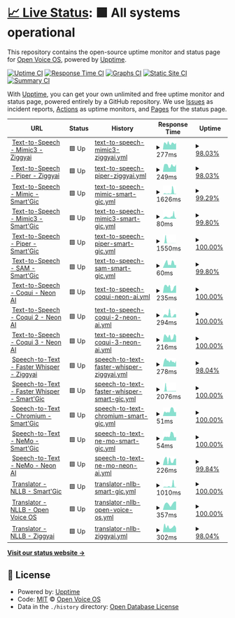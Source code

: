 # [📈 Live Status](https://openvoiceos.github.io/status): <!--live status--> **🟩 All systems operational**

This repository contains the open-source uptime monitor and status page for [Open Voice OS](https://openvoiceos.org), powered by [Upptime](https://github.com/upptime/upptime).

[![Uptime CI](https://github.com/openvoiceos/status/workflows/Uptime%20CI/badge.svg)](https://github.com/openvoiceos/status/actions?query=workflow%3A%22Uptime+CI%22)
[![Response Time CI](https://github.com/openvoiceos/status/workflows/Response%20Time%20CI/badge.svg)](https://github.com/openvoiceos/status/actions?query=workflow%3A%22Response+Time+CI%22)
[![Graphs CI](https://github.com/openvoiceos/status/workflows/Graphs%20CI/badge.svg)](https://github.com/openvoiceos/status/actions?query=workflow%3A%22Graphs+CI%22)
[![Static Site CI](https://github.com/openvoiceos/status/workflows/Static%20Site%20CI/badge.svg)](https://github.com/openvoiceos/status/actions?query=workflow%3A%22Static+Site+CI%22)
[![Summary CI](https://github.com/openvoiceos/status/workflows/Summary%20CI/badge.svg)](https://github.com/openvoiceos/status/actions?query=workflow%3A%22Summary+CI%22)

With [Upptime](https://upptime.js.org), you can get your own unlimited and free uptime monitor and status page, powered entirely by a GitHub repository. We use [Issues](https://github.com/smartgic/status/issues) as incident reports, [Actions](https://github.com/smartgic/status/actions) as uptime monitors, and [Pages](https://smartgic.github.io/status) for the status page.

<!--start: status pages-->
<!-- This summary is generated by Upptime (https://github.com/upptime/upptime) -->
<!-- Do not edit this manually, your changes will be overwritten -->
<!-- prettier-ignore -->
| URL | Status | History | Response Time | Uptime |
| --- | ------ | ------- | ------------- | ------ |
| <img alt="" src="https://icons.duckduckgo.com/ip3/mimic3.ziggyai.online.ico" height="13"> [Text-to-Speech - Mimic3 - Ziggyai](https://mimic3.ziggyai.online/status) | 🟩 Up | [text-to-speech-mimic3-ziggyai.yml](https://github.com/OpenVoiceOS/status/commits/HEAD/history/text-to-speech-mimic3-ziggyai.yml) | <details><summary><img alt="Response time graph" src="./graphs/text-to-speech-mimic3-ziggyai/response-time-week.png" height="20"> 277ms</summary><br><a href="https://openvoiceos.github.io/status/history/text-to-speech-mimic3-ziggyai"><img alt="Response time 591" src="https://img.shields.io/endpoint?url=https%3A%2F%2Fraw.githubusercontent.com%2FOpenVoiceOS%2Fstatus%2FHEAD%2Fapi%2Ftext-to-speech-mimic3-ziggyai%2Fresponse-time.json"></a><br><a href="https://openvoiceos.github.io/status/history/text-to-speech-mimic3-ziggyai"><img alt="24-hour response time 267" src="https://img.shields.io/endpoint?url=https%3A%2F%2Fraw.githubusercontent.com%2FOpenVoiceOS%2Fstatus%2FHEAD%2Fapi%2Ftext-to-speech-mimic3-ziggyai%2Fresponse-time-day.json"></a><br><a href="https://openvoiceos.github.io/status/history/text-to-speech-mimic3-ziggyai"><img alt="7-day response time 277" src="https://img.shields.io/endpoint?url=https%3A%2F%2Fraw.githubusercontent.com%2FOpenVoiceOS%2Fstatus%2FHEAD%2Fapi%2Ftext-to-speech-mimic3-ziggyai%2Fresponse-time-week.json"></a><br><a href="https://openvoiceos.github.io/status/history/text-to-speech-mimic3-ziggyai"><img alt="30-day response time 284" src="https://img.shields.io/endpoint?url=https%3A%2F%2Fraw.githubusercontent.com%2FOpenVoiceOS%2Fstatus%2FHEAD%2Fapi%2Ftext-to-speech-mimic3-ziggyai%2Fresponse-time-month.json"></a><br><a href="https://openvoiceos.github.io/status/history/text-to-speech-mimic3-ziggyai"><img alt="1-year response time 591" src="https://img.shields.io/endpoint?url=https%3A%2F%2Fraw.githubusercontent.com%2FOpenVoiceOS%2Fstatus%2FHEAD%2Fapi%2Ftext-to-speech-mimic3-ziggyai%2Fresponse-time-year.json"></a></details> | <details><summary><a href="https://openvoiceos.github.io/status/history/text-to-speech-mimic3-ziggyai">98.03%</a></summary><a href="https://openvoiceos.github.io/status/history/text-to-speech-mimic3-ziggyai"><img alt="All-time uptime 94.18%" src="https://img.shields.io/endpoint?url=https%3A%2F%2Fraw.githubusercontent.com%2FOpenVoiceOS%2Fstatus%2FHEAD%2Fapi%2Ftext-to-speech-mimic3-ziggyai%2Fuptime.json"></a><br><a href="https://openvoiceos.github.io/status/history/text-to-speech-mimic3-ziggyai"><img alt="24-hour uptime 86.18%" src="https://img.shields.io/endpoint?url=https%3A%2F%2Fraw.githubusercontent.com%2FOpenVoiceOS%2Fstatus%2FHEAD%2Fapi%2Ftext-to-speech-mimic3-ziggyai%2Fuptime-day.json"></a><br><a href="https://openvoiceos.github.io/status/history/text-to-speech-mimic3-ziggyai"><img alt="7-day uptime 98.03%" src="https://img.shields.io/endpoint?url=https%3A%2F%2Fraw.githubusercontent.com%2FOpenVoiceOS%2Fstatus%2FHEAD%2Fapi%2Ftext-to-speech-mimic3-ziggyai%2Fuptime-week.json"></a><br><a href="https://openvoiceos.github.io/status/history/text-to-speech-mimic3-ziggyai"><img alt="30-day uptime 98.35%" src="https://img.shields.io/endpoint?url=https%3A%2F%2Fraw.githubusercontent.com%2FOpenVoiceOS%2Fstatus%2FHEAD%2Fapi%2Ftext-to-speech-mimic3-ziggyai%2Fuptime-month.json"></a><br><a href="https://openvoiceos.github.io/status/history/text-to-speech-mimic3-ziggyai"><img alt="1-year uptime 94.18%" src="https://img.shields.io/endpoint?url=https%3A%2F%2Fraw.githubusercontent.com%2FOpenVoiceOS%2Fstatus%2FHEAD%2Fapi%2Ftext-to-speech-mimic3-ziggyai%2Fuptime-year.json"></a></details>
| <img alt="" src="https://icons.duckduckgo.com/ip3/pipertts.ziggyai.online.ico" height="13"> [Text-to-Speech - Piper - Ziggyai](https://pipertts.ziggyai.online/status) | 🟩 Up | [text-to-speech-piper-ziggyai.yml](https://github.com/OpenVoiceOS/status/commits/HEAD/history/text-to-speech-piper-ziggyai.yml) | <details><summary><img alt="Response time graph" src="./graphs/text-to-speech-piper-ziggyai/response-time-week.png" height="20"> 249ms</summary><br><a href="https://openvoiceos.github.io/status/history/text-to-speech-piper-ziggyai"><img alt="Response time 528" src="https://img.shields.io/endpoint?url=https%3A%2F%2Fraw.githubusercontent.com%2FOpenVoiceOS%2Fstatus%2FHEAD%2Fapi%2Ftext-to-speech-piper-ziggyai%2Fresponse-time.json"></a><br><a href="https://openvoiceos.github.io/status/history/text-to-speech-piper-ziggyai"><img alt="24-hour response time 249" src="https://img.shields.io/endpoint?url=https%3A%2F%2Fraw.githubusercontent.com%2FOpenVoiceOS%2Fstatus%2FHEAD%2Fapi%2Ftext-to-speech-piper-ziggyai%2Fresponse-time-day.json"></a><br><a href="https://openvoiceos.github.io/status/history/text-to-speech-piper-ziggyai"><img alt="7-day response time 249" src="https://img.shields.io/endpoint?url=https%3A%2F%2Fraw.githubusercontent.com%2FOpenVoiceOS%2Fstatus%2FHEAD%2Fapi%2Ftext-to-speech-piper-ziggyai%2Fresponse-time-week.json"></a><br><a href="https://openvoiceos.github.io/status/history/text-to-speech-piper-ziggyai"><img alt="30-day response time 278" src="https://img.shields.io/endpoint?url=https%3A%2F%2Fraw.githubusercontent.com%2FOpenVoiceOS%2Fstatus%2FHEAD%2Fapi%2Ftext-to-speech-piper-ziggyai%2Fresponse-time-month.json"></a><br><a href="https://openvoiceos.github.io/status/history/text-to-speech-piper-ziggyai"><img alt="1-year response time 528" src="https://img.shields.io/endpoint?url=https%3A%2F%2Fraw.githubusercontent.com%2FOpenVoiceOS%2Fstatus%2FHEAD%2Fapi%2Ftext-to-speech-piper-ziggyai%2Fresponse-time-year.json"></a></details> | <details><summary><a href="https://openvoiceos.github.io/status/history/text-to-speech-piper-ziggyai">98.03%</a></summary><a href="https://openvoiceos.github.io/status/history/text-to-speech-piper-ziggyai"><img alt="All-time uptime 95.81%" src="https://img.shields.io/endpoint?url=https%3A%2F%2Fraw.githubusercontent.com%2FOpenVoiceOS%2Fstatus%2FHEAD%2Fapi%2Ftext-to-speech-piper-ziggyai%2Fuptime.json"></a><br><a href="https://openvoiceos.github.io/status/history/text-to-speech-piper-ziggyai"><img alt="24-hour uptime 86.22%" src="https://img.shields.io/endpoint?url=https%3A%2F%2Fraw.githubusercontent.com%2FOpenVoiceOS%2Fstatus%2FHEAD%2Fapi%2Ftext-to-speech-piper-ziggyai%2Fuptime-day.json"></a><br><a href="https://openvoiceos.github.io/status/history/text-to-speech-piper-ziggyai"><img alt="7-day uptime 98.03%" src="https://img.shields.io/endpoint?url=https%3A%2F%2Fraw.githubusercontent.com%2FOpenVoiceOS%2Fstatus%2FHEAD%2Fapi%2Ftext-to-speech-piper-ziggyai%2Fuptime-week.json"></a><br><a href="https://openvoiceos.github.io/status/history/text-to-speech-piper-ziggyai"><img alt="30-day uptime 98.36%" src="https://img.shields.io/endpoint?url=https%3A%2F%2Fraw.githubusercontent.com%2FOpenVoiceOS%2Fstatus%2FHEAD%2Fapi%2Ftext-to-speech-piper-ziggyai%2Fuptime-month.json"></a><br><a href="https://openvoiceos.github.io/status/history/text-to-speech-piper-ziggyai"><img alt="1-year uptime 95.81%" src="https://img.shields.io/endpoint?url=https%3A%2F%2Fraw.githubusercontent.com%2FOpenVoiceOS%2Fstatus%2FHEAD%2Fapi%2Ftext-to-speech-piper-ziggyai%2Fuptime-year.json"></a></details>
| <img alt="" src="https://icons.duckduckgo.com/ip3/tts.smartgic.io.ico" height="13"> [Text-to-Speech - Mimic - Smart'Gic](https://tts.smartgic.io/mimic/status) | 🟩 Up | [text-to-speech-mimic-smart-gic.yml](https://github.com/OpenVoiceOS/status/commits/HEAD/history/text-to-speech-mimic-smart-gic.yml) | <details><summary><img alt="Response time graph" src="./graphs/text-to-speech-mimic-smart-gic/response-time-week.png" height="20"> 1626ms</summary><br><a href="https://openvoiceos.github.io/status/history/text-to-speech-mimic-smart-gic"><img alt="Response time 892" src="https://img.shields.io/endpoint?url=https%3A%2F%2Fraw.githubusercontent.com%2FOpenVoiceOS%2Fstatus%2FHEAD%2Fapi%2Ftext-to-speech-mimic-smart-gic%2Fresponse-time.json"></a><br><a href="https://openvoiceos.github.io/status/history/text-to-speech-mimic-smart-gic"><img alt="24-hour response time 585" src="https://img.shields.io/endpoint?url=https%3A%2F%2Fraw.githubusercontent.com%2FOpenVoiceOS%2Fstatus%2FHEAD%2Fapi%2Ftext-to-speech-mimic-smart-gic%2Fresponse-time-day.json"></a><br><a href="https://openvoiceos.github.io/status/history/text-to-speech-mimic-smart-gic"><img alt="7-day response time 1626" src="https://img.shields.io/endpoint?url=https%3A%2F%2Fraw.githubusercontent.com%2FOpenVoiceOS%2Fstatus%2FHEAD%2Fapi%2Ftext-to-speech-mimic-smart-gic%2Fresponse-time-week.json"></a><br><a href="https://openvoiceos.github.io/status/history/text-to-speech-mimic-smart-gic"><img alt="30-day response time 1053" src="https://img.shields.io/endpoint?url=https%3A%2F%2Fraw.githubusercontent.com%2FOpenVoiceOS%2Fstatus%2FHEAD%2Fapi%2Ftext-to-speech-mimic-smart-gic%2Fresponse-time-month.json"></a><br><a href="https://openvoiceos.github.io/status/history/text-to-speech-mimic-smart-gic"><img alt="1-year response time 892" src="https://img.shields.io/endpoint?url=https%3A%2F%2Fraw.githubusercontent.com%2FOpenVoiceOS%2Fstatus%2FHEAD%2Fapi%2Ftext-to-speech-mimic-smart-gic%2Fresponse-time-year.json"></a></details> | <details><summary><a href="https://openvoiceos.github.io/status/history/text-to-speech-mimic-smart-gic">99.29%</a></summary><a href="https://openvoiceos.github.io/status/history/text-to-speech-mimic-smart-gic"><img alt="All-time uptime 89.49%" src="https://img.shields.io/endpoint?url=https%3A%2F%2Fraw.githubusercontent.com%2FOpenVoiceOS%2Fstatus%2FHEAD%2Fapi%2Ftext-to-speech-mimic-smart-gic%2Fuptime.json"></a><br><a href="https://openvoiceos.github.io/status/history/text-to-speech-mimic-smart-gic"><img alt="24-hour uptime 100.00%" src="https://img.shields.io/endpoint?url=https%3A%2F%2Fraw.githubusercontent.com%2FOpenVoiceOS%2Fstatus%2FHEAD%2Fapi%2Ftext-to-speech-mimic-smart-gic%2Fuptime-day.json"></a><br><a href="https://openvoiceos.github.io/status/history/text-to-speech-mimic-smart-gic"><img alt="7-day uptime 99.29%" src="https://img.shields.io/endpoint?url=https%3A%2F%2Fraw.githubusercontent.com%2FOpenVoiceOS%2Fstatus%2FHEAD%2Fapi%2Ftext-to-speech-mimic-smart-gic%2Fuptime-week.json"></a><br><a href="https://openvoiceos.github.io/status/history/text-to-speech-mimic-smart-gic"><img alt="30-day uptime 99.84%" src="https://img.shields.io/endpoint?url=https%3A%2F%2Fraw.githubusercontent.com%2FOpenVoiceOS%2Fstatus%2FHEAD%2Fapi%2Ftext-to-speech-mimic-smart-gic%2Fuptime-month.json"></a><br><a href="https://openvoiceos.github.io/status/history/text-to-speech-mimic-smart-gic"><img alt="1-year uptime 89.49%" src="https://img.shields.io/endpoint?url=https%3A%2F%2Fraw.githubusercontent.com%2FOpenVoiceOS%2Fstatus%2FHEAD%2Fapi%2Ftext-to-speech-mimic-smart-gic%2Fuptime-year.json"></a></details>
| <img alt="" src="https://icons.duckduckgo.com/ip3/tts.smartgic.io.ico" height="13"> [Text-to-Speech - Mimic3 - Smart'Gic](https://tts.smartgic.io/mimic3/status) | 🟩 Up | [text-to-speech-mimic3-smart-gic.yml](https://github.com/OpenVoiceOS/status/commits/HEAD/history/text-to-speech-mimic3-smart-gic.yml) | <details><summary><img alt="Response time graph" src="./graphs/text-to-speech-mimic3-smart-gic/response-time-week.png" height="20"> 80ms</summary><br><a href="https://openvoiceos.github.io/status/history/text-to-speech-mimic3-smart-gic"><img alt="Response time 267" src="https://img.shields.io/endpoint?url=https%3A%2F%2Fraw.githubusercontent.com%2FOpenVoiceOS%2Fstatus%2FHEAD%2Fapi%2Ftext-to-speech-mimic3-smart-gic%2Fresponse-time.json"></a><br><a href="https://openvoiceos.github.io/status/history/text-to-speech-mimic3-smart-gic"><img alt="24-hour response time 40" src="https://img.shields.io/endpoint?url=https%3A%2F%2Fraw.githubusercontent.com%2FOpenVoiceOS%2Fstatus%2FHEAD%2Fapi%2Ftext-to-speech-mimic3-smart-gic%2Fresponse-time-day.json"></a><br><a href="https://openvoiceos.github.io/status/history/text-to-speech-mimic3-smart-gic"><img alt="7-day response time 80" src="https://img.shields.io/endpoint?url=https%3A%2F%2Fraw.githubusercontent.com%2FOpenVoiceOS%2Fstatus%2FHEAD%2Fapi%2Ftext-to-speech-mimic3-smart-gic%2Fresponse-time-week.json"></a><br><a href="https://openvoiceos.github.io/status/history/text-to-speech-mimic3-smart-gic"><img alt="30-day response time 66" src="https://img.shields.io/endpoint?url=https%3A%2F%2Fraw.githubusercontent.com%2FOpenVoiceOS%2Fstatus%2FHEAD%2Fapi%2Ftext-to-speech-mimic3-smart-gic%2Fresponse-time-month.json"></a><br><a href="https://openvoiceos.github.io/status/history/text-to-speech-mimic3-smart-gic"><img alt="1-year response time 267" src="https://img.shields.io/endpoint?url=https%3A%2F%2Fraw.githubusercontent.com%2FOpenVoiceOS%2Fstatus%2FHEAD%2Fapi%2Ftext-to-speech-mimic3-smart-gic%2Fresponse-time-year.json"></a></details> | <details><summary><a href="https://openvoiceos.github.io/status/history/text-to-speech-mimic3-smart-gic">99.80%</a></summary><a href="https://openvoiceos.github.io/status/history/text-to-speech-mimic3-smart-gic"><img alt="All-time uptime 89.90%" src="https://img.shields.io/endpoint?url=https%3A%2F%2Fraw.githubusercontent.com%2FOpenVoiceOS%2Fstatus%2FHEAD%2Fapi%2Ftext-to-speech-mimic3-smart-gic%2Fuptime.json"></a><br><a href="https://openvoiceos.github.io/status/history/text-to-speech-mimic3-smart-gic"><img alt="24-hour uptime 100.00%" src="https://img.shields.io/endpoint?url=https%3A%2F%2Fraw.githubusercontent.com%2FOpenVoiceOS%2Fstatus%2FHEAD%2Fapi%2Ftext-to-speech-mimic3-smart-gic%2Fuptime-day.json"></a><br><a href="https://openvoiceos.github.io/status/history/text-to-speech-mimic3-smart-gic"><img alt="7-day uptime 99.80%" src="https://img.shields.io/endpoint?url=https%3A%2F%2Fraw.githubusercontent.com%2FOpenVoiceOS%2Fstatus%2FHEAD%2Fapi%2Ftext-to-speech-mimic3-smart-gic%2Fuptime-week.json"></a><br><a href="https://openvoiceos.github.io/status/history/text-to-speech-mimic3-smart-gic"><img alt="30-day uptime 99.95%" src="https://img.shields.io/endpoint?url=https%3A%2F%2Fraw.githubusercontent.com%2FOpenVoiceOS%2Fstatus%2FHEAD%2Fapi%2Ftext-to-speech-mimic3-smart-gic%2Fuptime-month.json"></a><br><a href="https://openvoiceos.github.io/status/history/text-to-speech-mimic3-smart-gic"><img alt="1-year uptime 89.90%" src="https://img.shields.io/endpoint?url=https%3A%2F%2Fraw.githubusercontent.com%2FOpenVoiceOS%2Fstatus%2FHEAD%2Fapi%2Ftext-to-speech-mimic3-smart-gic%2Fuptime-year.json"></a></details>
| <img alt="" src="https://icons.duckduckgo.com/ip3/tts.smartgic.io.ico" height="13"> [Text-to-Speech - Piper - Smart'Gic](https://tts.smartgic.io/piper/status) | 🟩 Up | [text-to-speech-piper-smart-gic.yml](https://github.com/OpenVoiceOS/status/commits/HEAD/history/text-to-speech-piper-smart-gic.yml) | <details><summary><img alt="Response time graph" src="./graphs/text-to-speech-piper-smart-gic/response-time-week.png" height="20"> 1550ms</summary><br><a href="https://openvoiceos.github.io/status/history/text-to-speech-piper-smart-gic"><img alt="Response time 215" src="https://img.shields.io/endpoint?url=https%3A%2F%2Fraw.githubusercontent.com%2FOpenVoiceOS%2Fstatus%2FHEAD%2Fapi%2Ftext-to-speech-piper-smart-gic%2Fresponse-time.json"></a><br><a href="https://openvoiceos.github.io/status/history/text-to-speech-piper-smart-gic"><img alt="24-hour response time 38" src="https://img.shields.io/endpoint?url=https%3A%2F%2Fraw.githubusercontent.com%2FOpenVoiceOS%2Fstatus%2FHEAD%2Fapi%2Ftext-to-speech-piper-smart-gic%2Fresponse-time-day.json"></a><br><a href="https://openvoiceos.github.io/status/history/text-to-speech-piper-smart-gic"><img alt="7-day response time 1550" src="https://img.shields.io/endpoint?url=https%3A%2F%2Fraw.githubusercontent.com%2FOpenVoiceOS%2Fstatus%2FHEAD%2Fapi%2Ftext-to-speech-piper-smart-gic%2Fresponse-time-week.json"></a><br><a href="https://openvoiceos.github.io/status/history/text-to-speech-piper-smart-gic"><img alt="30-day response time 378" src="https://img.shields.io/endpoint?url=https%3A%2F%2Fraw.githubusercontent.com%2FOpenVoiceOS%2Fstatus%2FHEAD%2Fapi%2Ftext-to-speech-piper-smart-gic%2Fresponse-time-month.json"></a><br><a href="https://openvoiceos.github.io/status/history/text-to-speech-piper-smart-gic"><img alt="1-year response time 215" src="https://img.shields.io/endpoint?url=https%3A%2F%2Fraw.githubusercontent.com%2FOpenVoiceOS%2Fstatus%2FHEAD%2Fapi%2Ftext-to-speech-piper-smart-gic%2Fresponse-time-year.json"></a></details> | <details><summary><a href="https://openvoiceos.github.io/status/history/text-to-speech-piper-smart-gic">100.00%</a></summary><a href="https://openvoiceos.github.io/status/history/text-to-speech-piper-smart-gic"><img alt="All-time uptime 89.56%" src="https://img.shields.io/endpoint?url=https%3A%2F%2Fraw.githubusercontent.com%2FOpenVoiceOS%2Fstatus%2FHEAD%2Fapi%2Ftext-to-speech-piper-smart-gic%2Fuptime.json"></a><br><a href="https://openvoiceos.github.io/status/history/text-to-speech-piper-smart-gic"><img alt="24-hour uptime 100.00%" src="https://img.shields.io/endpoint?url=https%3A%2F%2Fraw.githubusercontent.com%2FOpenVoiceOS%2Fstatus%2FHEAD%2Fapi%2Ftext-to-speech-piper-smart-gic%2Fuptime-day.json"></a><br><a href="https://openvoiceos.github.io/status/history/text-to-speech-piper-smart-gic"><img alt="7-day uptime 100.00%" src="https://img.shields.io/endpoint?url=https%3A%2F%2Fraw.githubusercontent.com%2FOpenVoiceOS%2Fstatus%2FHEAD%2Fapi%2Ftext-to-speech-piper-smart-gic%2Fuptime-week.json"></a><br><a href="https://openvoiceos.github.io/status/history/text-to-speech-piper-smart-gic"><img alt="30-day uptime 99.65%" src="https://img.shields.io/endpoint?url=https%3A%2F%2Fraw.githubusercontent.com%2FOpenVoiceOS%2Fstatus%2FHEAD%2Fapi%2Ftext-to-speech-piper-smart-gic%2Fuptime-month.json"></a><br><a href="https://openvoiceos.github.io/status/history/text-to-speech-piper-smart-gic"><img alt="1-year uptime 89.56%" src="https://img.shields.io/endpoint?url=https%3A%2F%2Fraw.githubusercontent.com%2FOpenVoiceOS%2Fstatus%2FHEAD%2Fapi%2Ftext-to-speech-piper-smart-gic%2Fuptime-year.json"></a></details>
| <img alt="" src="https://icons.duckduckgo.com/ip3/tts.smartgic.io.ico" height="13"> [Text-to-Speech - SAM - Smart'Gic](https://tts.smartgic.io/sam/status) | 🟩 Up | [text-to-speech-sam-smart-gic.yml](https://github.com/OpenVoiceOS/status/commits/HEAD/history/text-to-speech-sam-smart-gic.yml) | <details><summary><img alt="Response time graph" src="./graphs/text-to-speech-sam-smart-gic/response-time-week.png" height="20"> 60ms</summary><br><a href="https://openvoiceos.github.io/status/history/text-to-speech-sam-smart-gic"><img alt="Response time 64" src="https://img.shields.io/endpoint?url=https%3A%2F%2Fraw.githubusercontent.com%2FOpenVoiceOS%2Fstatus%2FHEAD%2Fapi%2Ftext-to-speech-sam-smart-gic%2Fresponse-time.json"></a><br><a href="https://openvoiceos.github.io/status/history/text-to-speech-sam-smart-gic"><img alt="24-hour response time 41" src="https://img.shields.io/endpoint?url=https%3A%2F%2Fraw.githubusercontent.com%2FOpenVoiceOS%2Fstatus%2FHEAD%2Fapi%2Ftext-to-speech-sam-smart-gic%2Fresponse-time-day.json"></a><br><a href="https://openvoiceos.github.io/status/history/text-to-speech-sam-smart-gic"><img alt="7-day response time 60" src="https://img.shields.io/endpoint?url=https%3A%2F%2Fraw.githubusercontent.com%2FOpenVoiceOS%2Fstatus%2FHEAD%2Fapi%2Ftext-to-speech-sam-smart-gic%2Fresponse-time-week.json"></a><br><a href="https://openvoiceos.github.io/status/history/text-to-speech-sam-smart-gic"><img alt="30-day response time 62" src="https://img.shields.io/endpoint?url=https%3A%2F%2Fraw.githubusercontent.com%2FOpenVoiceOS%2Fstatus%2FHEAD%2Fapi%2Ftext-to-speech-sam-smart-gic%2Fresponse-time-month.json"></a><br><a href="https://openvoiceos.github.io/status/history/text-to-speech-sam-smart-gic"><img alt="1-year response time 64" src="https://img.shields.io/endpoint?url=https%3A%2F%2Fraw.githubusercontent.com%2FOpenVoiceOS%2Fstatus%2FHEAD%2Fapi%2Ftext-to-speech-sam-smart-gic%2Fresponse-time-year.json"></a></details> | <details><summary><a href="https://openvoiceos.github.io/status/history/text-to-speech-sam-smart-gic">99.80%</a></summary><a href="https://openvoiceos.github.io/status/history/text-to-speech-sam-smart-gic"><img alt="All-time uptime 96.17%" src="https://img.shields.io/endpoint?url=https%3A%2F%2Fraw.githubusercontent.com%2FOpenVoiceOS%2Fstatus%2FHEAD%2Fapi%2Ftext-to-speech-sam-smart-gic%2Fuptime.json"></a><br><a href="https://openvoiceos.github.io/status/history/text-to-speech-sam-smart-gic"><img alt="24-hour uptime 100.00%" src="https://img.shields.io/endpoint?url=https%3A%2F%2Fraw.githubusercontent.com%2FOpenVoiceOS%2Fstatus%2FHEAD%2Fapi%2Ftext-to-speech-sam-smart-gic%2Fuptime-day.json"></a><br><a href="https://openvoiceos.github.io/status/history/text-to-speech-sam-smart-gic"><img alt="7-day uptime 99.80%" src="https://img.shields.io/endpoint?url=https%3A%2F%2Fraw.githubusercontent.com%2FOpenVoiceOS%2Fstatus%2FHEAD%2Fapi%2Ftext-to-speech-sam-smart-gic%2Fuptime-week.json"></a><br><a href="https://openvoiceos.github.io/status/history/text-to-speech-sam-smart-gic"><img alt="30-day uptime 99.95%" src="https://img.shields.io/endpoint?url=https%3A%2F%2Fraw.githubusercontent.com%2FOpenVoiceOS%2Fstatus%2FHEAD%2Fapi%2Ftext-to-speech-sam-smart-gic%2Fuptime-month.json"></a><br><a href="https://openvoiceos.github.io/status/history/text-to-speech-sam-smart-gic"><img alt="1-year uptime 96.17%" src="https://img.shields.io/endpoint?url=https%3A%2F%2Fraw.githubusercontent.com%2FOpenVoiceOS%2Fstatus%2FHEAD%2Fapi%2Ftext-to-speech-sam-smart-gic%2Fuptime-year.json"></a></details>
| <img alt="" src="https://icons.duckduckgo.com/ip3/coqui.neonaibeta.com.ico" height="13"> [Text-to-Speech - Coqui - Neon AI](https://coqui.neonaibeta.com/status) | 🟩 Up | [text-to-speech-coqui-neon-ai.yml](https://github.com/OpenVoiceOS/status/commits/HEAD/history/text-to-speech-coqui-neon-ai.yml) | <details><summary><img alt="Response time graph" src="./graphs/text-to-speech-coqui-neon-ai/response-time-week.png" height="20"> 235ms</summary><br><a href="https://openvoiceos.github.io/status/history/text-to-speech-coqui-neon-ai"><img alt="Response time 213" src="https://img.shields.io/endpoint?url=https%3A%2F%2Fraw.githubusercontent.com%2FOpenVoiceOS%2Fstatus%2FHEAD%2Fapi%2Ftext-to-speech-coqui-neon-ai%2Fresponse-time.json"></a><br><a href="https://openvoiceos.github.io/status/history/text-to-speech-coqui-neon-ai"><img alt="24-hour response time 294" src="https://img.shields.io/endpoint?url=https%3A%2F%2Fraw.githubusercontent.com%2FOpenVoiceOS%2Fstatus%2FHEAD%2Fapi%2Ftext-to-speech-coqui-neon-ai%2Fresponse-time-day.json"></a><br><a href="https://openvoiceos.github.io/status/history/text-to-speech-coqui-neon-ai"><img alt="7-day response time 235" src="https://img.shields.io/endpoint?url=https%3A%2F%2Fraw.githubusercontent.com%2FOpenVoiceOS%2Fstatus%2FHEAD%2Fapi%2Ftext-to-speech-coqui-neon-ai%2Fresponse-time-week.json"></a><br><a href="https://openvoiceos.github.io/status/history/text-to-speech-coqui-neon-ai"><img alt="30-day response time 213" src="https://img.shields.io/endpoint?url=https%3A%2F%2Fraw.githubusercontent.com%2FOpenVoiceOS%2Fstatus%2FHEAD%2Fapi%2Ftext-to-speech-coqui-neon-ai%2Fresponse-time-month.json"></a><br><a href="https://openvoiceos.github.io/status/history/text-to-speech-coqui-neon-ai"><img alt="1-year response time 213" src="https://img.shields.io/endpoint?url=https%3A%2F%2Fraw.githubusercontent.com%2FOpenVoiceOS%2Fstatus%2FHEAD%2Fapi%2Ftext-to-speech-coqui-neon-ai%2Fresponse-time-year.json"></a></details> | <details><summary><a href="https://openvoiceos.github.io/status/history/text-to-speech-coqui-neon-ai">100.00%</a></summary><a href="https://openvoiceos.github.io/status/history/text-to-speech-coqui-neon-ai"><img alt="All-time uptime 100.00%" src="https://img.shields.io/endpoint?url=https%3A%2F%2Fraw.githubusercontent.com%2FOpenVoiceOS%2Fstatus%2FHEAD%2Fapi%2Ftext-to-speech-coqui-neon-ai%2Fuptime.json"></a><br><a href="https://openvoiceos.github.io/status/history/text-to-speech-coqui-neon-ai"><img alt="24-hour uptime 100.00%" src="https://img.shields.io/endpoint?url=https%3A%2F%2Fraw.githubusercontent.com%2FOpenVoiceOS%2Fstatus%2FHEAD%2Fapi%2Ftext-to-speech-coqui-neon-ai%2Fuptime-day.json"></a><br><a href="https://openvoiceos.github.io/status/history/text-to-speech-coqui-neon-ai"><img alt="7-day uptime 100.00%" src="https://img.shields.io/endpoint?url=https%3A%2F%2Fraw.githubusercontent.com%2FOpenVoiceOS%2Fstatus%2FHEAD%2Fapi%2Ftext-to-speech-coqui-neon-ai%2Fuptime-week.json"></a><br><a href="https://openvoiceos.github.io/status/history/text-to-speech-coqui-neon-ai"><img alt="30-day uptime 100.00%" src="https://img.shields.io/endpoint?url=https%3A%2F%2Fraw.githubusercontent.com%2FOpenVoiceOS%2Fstatus%2FHEAD%2Fapi%2Ftext-to-speech-coqui-neon-ai%2Fuptime-month.json"></a><br><a href="https://openvoiceos.github.io/status/history/text-to-speech-coqui-neon-ai"><img alt="1-year uptime 100.00%" src="https://img.shields.io/endpoint?url=https%3A%2F%2Fraw.githubusercontent.com%2FOpenVoiceOS%2Fstatus%2FHEAD%2Fapi%2Ftext-to-speech-coqui-neon-ai%2Fuptime-year.json"></a></details>
| <img alt="" src="https://icons.duckduckgo.com/ip3/coqui.neonaialpha.com.ico" height="13"> [Text-to-Speech - Coqui 2 - Neon AI](https://coqui.neonaialpha.com/status) | 🟩 Up | [text-to-speech-coqui-2-neon-ai.yml](https://github.com/OpenVoiceOS/status/commits/HEAD/history/text-to-speech-coqui-2-neon-ai.yml) | <details><summary><img alt="Response time graph" src="./graphs/text-to-speech-coqui-2-neon-ai/response-time-week.png" height="20"> 294ms</summary><br><a href="https://openvoiceos.github.io/status/history/text-to-speech-coqui-2-neon-ai"><img alt="Response time 251" src="https://img.shields.io/endpoint?url=https%3A%2F%2Fraw.githubusercontent.com%2FOpenVoiceOS%2Fstatus%2FHEAD%2Fapi%2Ftext-to-speech-coqui-2-neon-ai%2Fresponse-time.json"></a><br><a href="https://openvoiceos.github.io/status/history/text-to-speech-coqui-2-neon-ai"><img alt="24-hour response time 310" src="https://img.shields.io/endpoint?url=https%3A%2F%2Fraw.githubusercontent.com%2FOpenVoiceOS%2Fstatus%2FHEAD%2Fapi%2Ftext-to-speech-coqui-2-neon-ai%2Fresponse-time-day.json"></a><br><a href="https://openvoiceos.github.io/status/history/text-to-speech-coqui-2-neon-ai"><img alt="7-day response time 294" src="https://img.shields.io/endpoint?url=https%3A%2F%2Fraw.githubusercontent.com%2FOpenVoiceOS%2Fstatus%2FHEAD%2Fapi%2Ftext-to-speech-coqui-2-neon-ai%2Fresponse-time-week.json"></a><br><a href="https://openvoiceos.github.io/status/history/text-to-speech-coqui-2-neon-ai"><img alt="30-day response time 251" src="https://img.shields.io/endpoint?url=https%3A%2F%2Fraw.githubusercontent.com%2FOpenVoiceOS%2Fstatus%2FHEAD%2Fapi%2Ftext-to-speech-coqui-2-neon-ai%2Fresponse-time-month.json"></a><br><a href="https://openvoiceos.github.io/status/history/text-to-speech-coqui-2-neon-ai"><img alt="1-year response time 251" src="https://img.shields.io/endpoint?url=https%3A%2F%2Fraw.githubusercontent.com%2FOpenVoiceOS%2Fstatus%2FHEAD%2Fapi%2Ftext-to-speech-coqui-2-neon-ai%2Fresponse-time-year.json"></a></details> | <details><summary><a href="https://openvoiceos.github.io/status/history/text-to-speech-coqui-2-neon-ai">100.00%</a></summary><a href="https://openvoiceos.github.io/status/history/text-to-speech-coqui-2-neon-ai"><img alt="All-time uptime 100.00%" src="https://img.shields.io/endpoint?url=https%3A%2F%2Fraw.githubusercontent.com%2FOpenVoiceOS%2Fstatus%2FHEAD%2Fapi%2Ftext-to-speech-coqui-2-neon-ai%2Fuptime.json"></a><br><a href="https://openvoiceos.github.io/status/history/text-to-speech-coqui-2-neon-ai"><img alt="24-hour uptime 100.00%" src="https://img.shields.io/endpoint?url=https%3A%2F%2Fraw.githubusercontent.com%2FOpenVoiceOS%2Fstatus%2FHEAD%2Fapi%2Ftext-to-speech-coqui-2-neon-ai%2Fuptime-day.json"></a><br><a href="https://openvoiceos.github.io/status/history/text-to-speech-coqui-2-neon-ai"><img alt="7-day uptime 100.00%" src="https://img.shields.io/endpoint?url=https%3A%2F%2Fraw.githubusercontent.com%2FOpenVoiceOS%2Fstatus%2FHEAD%2Fapi%2Ftext-to-speech-coqui-2-neon-ai%2Fuptime-week.json"></a><br><a href="https://openvoiceos.github.io/status/history/text-to-speech-coqui-2-neon-ai"><img alt="30-day uptime 100.00%" src="https://img.shields.io/endpoint?url=https%3A%2F%2Fraw.githubusercontent.com%2FOpenVoiceOS%2Fstatus%2FHEAD%2Fapi%2Ftext-to-speech-coqui-2-neon-ai%2Fuptime-month.json"></a><br><a href="https://openvoiceos.github.io/status/history/text-to-speech-coqui-2-neon-ai"><img alt="1-year uptime 100.00%" src="https://img.shields.io/endpoint?url=https%3A%2F%2Fraw.githubusercontent.com%2FOpenVoiceOS%2Fstatus%2FHEAD%2Fapi%2Ftext-to-speech-coqui-2-neon-ai%2Fuptime-year.json"></a></details>
| <img alt="" src="https://icons.duckduckgo.com/ip3/coqui.neonaiservices.com.ico" height="13"> [Text-to-Speech - Coqui 3 - Neon AI](https://coqui.neonaiservices.com/status) | 🟩 Up | [text-to-speech-coqui-3-neon-ai.yml](https://github.com/OpenVoiceOS/status/commits/HEAD/history/text-to-speech-coqui-3-neon-ai.yml) | <details><summary><img alt="Response time graph" src="./graphs/text-to-speech-coqui-3-neon-ai/response-time-week.png" height="20"> 216ms</summary><br><a href="https://openvoiceos.github.io/status/history/text-to-speech-coqui-3-neon-ai"><img alt="Response time 206" src="https://img.shields.io/endpoint?url=https%3A%2F%2Fraw.githubusercontent.com%2FOpenVoiceOS%2Fstatus%2FHEAD%2Fapi%2Ftext-to-speech-coqui-3-neon-ai%2Fresponse-time.json"></a><br><a href="https://openvoiceos.github.io/status/history/text-to-speech-coqui-3-neon-ai"><img alt="24-hour response time 231" src="https://img.shields.io/endpoint?url=https%3A%2F%2Fraw.githubusercontent.com%2FOpenVoiceOS%2Fstatus%2FHEAD%2Fapi%2Ftext-to-speech-coqui-3-neon-ai%2Fresponse-time-day.json"></a><br><a href="https://openvoiceos.github.io/status/history/text-to-speech-coqui-3-neon-ai"><img alt="7-day response time 216" src="https://img.shields.io/endpoint?url=https%3A%2F%2Fraw.githubusercontent.com%2FOpenVoiceOS%2Fstatus%2FHEAD%2Fapi%2Ftext-to-speech-coqui-3-neon-ai%2Fresponse-time-week.json"></a><br><a href="https://openvoiceos.github.io/status/history/text-to-speech-coqui-3-neon-ai"><img alt="30-day response time 206" src="https://img.shields.io/endpoint?url=https%3A%2F%2Fraw.githubusercontent.com%2FOpenVoiceOS%2Fstatus%2FHEAD%2Fapi%2Ftext-to-speech-coqui-3-neon-ai%2Fresponse-time-month.json"></a><br><a href="https://openvoiceos.github.io/status/history/text-to-speech-coqui-3-neon-ai"><img alt="1-year response time 206" src="https://img.shields.io/endpoint?url=https%3A%2F%2Fraw.githubusercontent.com%2FOpenVoiceOS%2Fstatus%2FHEAD%2Fapi%2Ftext-to-speech-coqui-3-neon-ai%2Fresponse-time-year.json"></a></details> | <details><summary><a href="https://openvoiceos.github.io/status/history/text-to-speech-coqui-3-neon-ai">100.00%</a></summary><a href="https://openvoiceos.github.io/status/history/text-to-speech-coqui-3-neon-ai"><img alt="All-time uptime 100.00%" src="https://img.shields.io/endpoint?url=https%3A%2F%2Fraw.githubusercontent.com%2FOpenVoiceOS%2Fstatus%2FHEAD%2Fapi%2Ftext-to-speech-coqui-3-neon-ai%2Fuptime.json"></a><br><a href="https://openvoiceos.github.io/status/history/text-to-speech-coqui-3-neon-ai"><img alt="24-hour uptime 100.00%" src="https://img.shields.io/endpoint?url=https%3A%2F%2Fraw.githubusercontent.com%2FOpenVoiceOS%2Fstatus%2FHEAD%2Fapi%2Ftext-to-speech-coqui-3-neon-ai%2Fuptime-day.json"></a><br><a href="https://openvoiceos.github.io/status/history/text-to-speech-coqui-3-neon-ai"><img alt="7-day uptime 100.00%" src="https://img.shields.io/endpoint?url=https%3A%2F%2Fraw.githubusercontent.com%2FOpenVoiceOS%2Fstatus%2FHEAD%2Fapi%2Ftext-to-speech-coqui-3-neon-ai%2Fuptime-week.json"></a><br><a href="https://openvoiceos.github.io/status/history/text-to-speech-coqui-3-neon-ai"><img alt="30-day uptime 100.00%" src="https://img.shields.io/endpoint?url=https%3A%2F%2Fraw.githubusercontent.com%2FOpenVoiceOS%2Fstatus%2FHEAD%2Fapi%2Ftext-to-speech-coqui-3-neon-ai%2Fuptime-month.json"></a><br><a href="https://openvoiceos.github.io/status/history/text-to-speech-coqui-3-neon-ai"><img alt="1-year uptime 100.00%" src="https://img.shields.io/endpoint?url=https%3A%2F%2Fraw.githubusercontent.com%2FOpenVoiceOS%2Fstatus%2FHEAD%2Fapi%2Ftext-to-speech-coqui-3-neon-ai%2Fuptime-year.json"></a></details>
| <img alt="" src="https://icons.duckduckgo.com/ip3/fasterwhisper.ziggyai.online.ico" height="13"> [Speech-to-Text - Faster Whisper - Ziggyai](https://fasterwhisper.ziggyai.online/status) | 🟩 Up | [speech-to-text-faster-whisper-ziggyai.yml](https://github.com/OpenVoiceOS/status/commits/HEAD/history/speech-to-text-faster-whisper-ziggyai.yml) | <details><summary><img alt="Response time graph" src="./graphs/speech-to-text-faster-whisper-ziggyai/response-time-week.png" height="20"> 278ms</summary><br><a href="https://openvoiceos.github.io/status/history/speech-to-text-faster-whisper-ziggyai"><img alt="Response time 527" src="https://img.shields.io/endpoint?url=https%3A%2F%2Fraw.githubusercontent.com%2FOpenVoiceOS%2Fstatus%2FHEAD%2Fapi%2Fspeech-to-text-faster-whisper-ziggyai%2Fresponse-time.json"></a><br><a href="https://openvoiceos.github.io/status/history/speech-to-text-faster-whisper-ziggyai"><img alt="24-hour response time 230" src="https://img.shields.io/endpoint?url=https%3A%2F%2Fraw.githubusercontent.com%2FOpenVoiceOS%2Fstatus%2FHEAD%2Fapi%2Fspeech-to-text-faster-whisper-ziggyai%2Fresponse-time-day.json"></a><br><a href="https://openvoiceos.github.io/status/history/speech-to-text-faster-whisper-ziggyai"><img alt="7-day response time 278" src="https://img.shields.io/endpoint?url=https%3A%2F%2Fraw.githubusercontent.com%2FOpenVoiceOS%2Fstatus%2FHEAD%2Fapi%2Fspeech-to-text-faster-whisper-ziggyai%2Fresponse-time-week.json"></a><br><a href="https://openvoiceos.github.io/status/history/speech-to-text-faster-whisper-ziggyai"><img alt="30-day response time 287" src="https://img.shields.io/endpoint?url=https%3A%2F%2Fraw.githubusercontent.com%2FOpenVoiceOS%2Fstatus%2FHEAD%2Fapi%2Fspeech-to-text-faster-whisper-ziggyai%2Fresponse-time-month.json"></a><br><a href="https://openvoiceos.github.io/status/history/speech-to-text-faster-whisper-ziggyai"><img alt="1-year response time 527" src="https://img.shields.io/endpoint?url=https%3A%2F%2Fraw.githubusercontent.com%2FOpenVoiceOS%2Fstatus%2FHEAD%2Fapi%2Fspeech-to-text-faster-whisper-ziggyai%2Fresponse-time-year.json"></a></details> | <details><summary><a href="https://openvoiceos.github.io/status/history/speech-to-text-faster-whisper-ziggyai">98.04%</a></summary><a href="https://openvoiceos.github.io/status/history/speech-to-text-faster-whisper-ziggyai"><img alt="All-time uptime 96.57%" src="https://img.shields.io/endpoint?url=https%3A%2F%2Fraw.githubusercontent.com%2FOpenVoiceOS%2Fstatus%2FHEAD%2Fapi%2Fspeech-to-text-faster-whisper-ziggyai%2Fuptime.json"></a><br><a href="https://openvoiceos.github.io/status/history/speech-to-text-faster-whisper-ziggyai"><img alt="24-hour uptime 86.25%" src="https://img.shields.io/endpoint?url=https%3A%2F%2Fraw.githubusercontent.com%2FOpenVoiceOS%2Fstatus%2FHEAD%2Fapi%2Fspeech-to-text-faster-whisper-ziggyai%2Fuptime-day.json"></a><br><a href="https://openvoiceos.github.io/status/history/speech-to-text-faster-whisper-ziggyai"><img alt="7-day uptime 98.04%" src="https://img.shields.io/endpoint?url=https%3A%2F%2Fraw.githubusercontent.com%2FOpenVoiceOS%2Fstatus%2FHEAD%2Fapi%2Fspeech-to-text-faster-whisper-ziggyai%2Fuptime-week.json"></a><br><a href="https://openvoiceos.github.io/status/history/speech-to-text-faster-whisper-ziggyai"><img alt="30-day uptime 98.38%" src="https://img.shields.io/endpoint?url=https%3A%2F%2Fraw.githubusercontent.com%2FOpenVoiceOS%2Fstatus%2FHEAD%2Fapi%2Fspeech-to-text-faster-whisper-ziggyai%2Fuptime-month.json"></a><br><a href="https://openvoiceos.github.io/status/history/speech-to-text-faster-whisper-ziggyai"><img alt="1-year uptime 96.57%" src="https://img.shields.io/endpoint?url=https%3A%2F%2Fraw.githubusercontent.com%2FOpenVoiceOS%2Fstatus%2FHEAD%2Fapi%2Fspeech-to-text-faster-whisper-ziggyai%2Fuptime-year.json"></a></details>
| <img alt="" src="https://icons.duckduckgo.com/ip3/stt.smartgic.io.ico" height="13"> [Speech-to-Text - Faster Whisper - Smart'Gic](https://stt.smartgic.io/fasterwhisper/status) | 🟩 Up | [speech-to-text-faster-whisper-smart-gic.yml](https://github.com/OpenVoiceOS/status/commits/HEAD/history/speech-to-text-faster-whisper-smart-gic.yml) | <details><summary><img alt="Response time graph" src="./graphs/speech-to-text-faster-whisper-smart-gic/response-time-week.png" height="20"> 2076ms</summary><br><a href="https://openvoiceos.github.io/status/history/speech-to-text-faster-whisper-smart-gic"><img alt="Response time 957" src="https://img.shields.io/endpoint?url=https%3A%2F%2Fraw.githubusercontent.com%2FOpenVoiceOS%2Fstatus%2FHEAD%2Fapi%2Fspeech-to-text-faster-whisper-smart-gic%2Fresponse-time.json"></a><br><a href="https://openvoiceos.github.io/status/history/speech-to-text-faster-whisper-smart-gic"><img alt="24-hour response time 907" src="https://img.shields.io/endpoint?url=https%3A%2F%2Fraw.githubusercontent.com%2FOpenVoiceOS%2Fstatus%2FHEAD%2Fapi%2Fspeech-to-text-faster-whisper-smart-gic%2Fresponse-time-day.json"></a><br><a href="https://openvoiceos.github.io/status/history/speech-to-text-faster-whisper-smart-gic"><img alt="7-day response time 2076" src="https://img.shields.io/endpoint?url=https%3A%2F%2Fraw.githubusercontent.com%2FOpenVoiceOS%2Fstatus%2FHEAD%2Fapi%2Fspeech-to-text-faster-whisper-smart-gic%2Fresponse-time-week.json"></a><br><a href="https://openvoiceos.github.io/status/history/speech-to-text-faster-whisper-smart-gic"><img alt="30-day response time 1018" src="https://img.shields.io/endpoint?url=https%3A%2F%2Fraw.githubusercontent.com%2FOpenVoiceOS%2Fstatus%2FHEAD%2Fapi%2Fspeech-to-text-faster-whisper-smart-gic%2Fresponse-time-month.json"></a><br><a href="https://openvoiceos.github.io/status/history/speech-to-text-faster-whisper-smart-gic"><img alt="1-year response time 957" src="https://img.shields.io/endpoint?url=https%3A%2F%2Fraw.githubusercontent.com%2FOpenVoiceOS%2Fstatus%2FHEAD%2Fapi%2Fspeech-to-text-faster-whisper-smart-gic%2Fresponse-time-year.json"></a></details> | <details><summary><a href="https://openvoiceos.github.io/status/history/speech-to-text-faster-whisper-smart-gic">100.00%</a></summary><a href="https://openvoiceos.github.io/status/history/speech-to-text-faster-whisper-smart-gic"><img alt="All-time uptime 93.34%" src="https://img.shields.io/endpoint?url=https%3A%2F%2Fraw.githubusercontent.com%2FOpenVoiceOS%2Fstatus%2FHEAD%2Fapi%2Fspeech-to-text-faster-whisper-smart-gic%2Fuptime.json"></a><br><a href="https://openvoiceos.github.io/status/history/speech-to-text-faster-whisper-smart-gic"><img alt="24-hour uptime 100.00%" src="https://img.shields.io/endpoint?url=https%3A%2F%2Fraw.githubusercontent.com%2FOpenVoiceOS%2Fstatus%2FHEAD%2Fapi%2Fspeech-to-text-faster-whisper-smart-gic%2Fuptime-day.json"></a><br><a href="https://openvoiceos.github.io/status/history/speech-to-text-faster-whisper-smart-gic"><img alt="7-day uptime 100.00%" src="https://img.shields.io/endpoint?url=https%3A%2F%2Fraw.githubusercontent.com%2FOpenVoiceOS%2Fstatus%2FHEAD%2Fapi%2Fspeech-to-text-faster-whisper-smart-gic%2Fuptime-week.json"></a><br><a href="https://openvoiceos.github.io/status/history/speech-to-text-faster-whisper-smart-gic"><img alt="30-day uptime 99.70%" src="https://img.shields.io/endpoint?url=https%3A%2F%2Fraw.githubusercontent.com%2FOpenVoiceOS%2Fstatus%2FHEAD%2Fapi%2Fspeech-to-text-faster-whisper-smart-gic%2Fuptime-month.json"></a><br><a href="https://openvoiceos.github.io/status/history/speech-to-text-faster-whisper-smart-gic"><img alt="1-year uptime 93.34%" src="https://img.shields.io/endpoint?url=https%3A%2F%2Fraw.githubusercontent.com%2FOpenVoiceOS%2Fstatus%2FHEAD%2Fapi%2Fspeech-to-text-faster-whisper-smart-gic%2Fuptime-year.json"></a></details>
| <img alt="" src="https://icons.duckduckgo.com/ip3/stt.smartgic.io.ico" height="13"> [Speech-to-Text - Chromium - Smart'Gic](https://stt.smartgic.io/chromium/status) | 🟩 Up | [speech-to-text-chromium-smart-gic.yml](https://github.com/OpenVoiceOS/status/commits/HEAD/history/speech-to-text-chromium-smart-gic.yml) | <details><summary><img alt="Response time graph" src="./graphs/speech-to-text-chromium-smart-gic/response-time-week.png" height="20"> 51ms</summary><br><a href="https://openvoiceos.github.io/status/history/speech-to-text-chromium-smart-gic"><img alt="Response time 200" src="https://img.shields.io/endpoint?url=https%3A%2F%2Fraw.githubusercontent.com%2FOpenVoiceOS%2Fstatus%2FHEAD%2Fapi%2Fspeech-to-text-chromium-smart-gic%2Fresponse-time.json"></a><br><a href="https://openvoiceos.github.io/status/history/speech-to-text-chromium-smart-gic"><img alt="24-hour response time 41" src="https://img.shields.io/endpoint?url=https%3A%2F%2Fraw.githubusercontent.com%2FOpenVoiceOS%2Fstatus%2FHEAD%2Fapi%2Fspeech-to-text-chromium-smart-gic%2Fresponse-time-day.json"></a><br><a href="https://openvoiceos.github.io/status/history/speech-to-text-chromium-smart-gic"><img alt="7-day response time 51" src="https://img.shields.io/endpoint?url=https%3A%2F%2Fraw.githubusercontent.com%2FOpenVoiceOS%2Fstatus%2FHEAD%2Fapi%2Fspeech-to-text-chromium-smart-gic%2Fresponse-time-week.json"></a><br><a href="https://openvoiceos.github.io/status/history/speech-to-text-chromium-smart-gic"><img alt="30-day response time 498" src="https://img.shields.io/endpoint?url=https%3A%2F%2Fraw.githubusercontent.com%2FOpenVoiceOS%2Fstatus%2FHEAD%2Fapi%2Fspeech-to-text-chromium-smart-gic%2Fresponse-time-month.json"></a><br><a href="https://openvoiceos.github.io/status/history/speech-to-text-chromium-smart-gic"><img alt="1-year response time 200" src="https://img.shields.io/endpoint?url=https%3A%2F%2Fraw.githubusercontent.com%2FOpenVoiceOS%2Fstatus%2FHEAD%2Fapi%2Fspeech-to-text-chromium-smart-gic%2Fresponse-time-year.json"></a></details> | <details><summary><a href="https://openvoiceos.github.io/status/history/speech-to-text-chromium-smart-gic">100.00%</a></summary><a href="https://openvoiceos.github.io/status/history/speech-to-text-chromium-smart-gic"><img alt="All-time uptime 93.01%" src="https://img.shields.io/endpoint?url=https%3A%2F%2Fraw.githubusercontent.com%2FOpenVoiceOS%2Fstatus%2FHEAD%2Fapi%2Fspeech-to-text-chromium-smart-gic%2Fuptime.json"></a><br><a href="https://openvoiceos.github.io/status/history/speech-to-text-chromium-smart-gic"><img alt="24-hour uptime 100.00%" src="https://img.shields.io/endpoint?url=https%3A%2F%2Fraw.githubusercontent.com%2FOpenVoiceOS%2Fstatus%2FHEAD%2Fapi%2Fspeech-to-text-chromium-smart-gic%2Fuptime-day.json"></a><br><a href="https://openvoiceos.github.io/status/history/speech-to-text-chromium-smart-gic"><img alt="7-day uptime 100.00%" src="https://img.shields.io/endpoint?url=https%3A%2F%2Fraw.githubusercontent.com%2FOpenVoiceOS%2Fstatus%2FHEAD%2Fapi%2Fspeech-to-text-chromium-smart-gic%2Fuptime-week.json"></a><br><a href="https://openvoiceos.github.io/status/history/speech-to-text-chromium-smart-gic"><img alt="30-day uptime 98.51%" src="https://img.shields.io/endpoint?url=https%3A%2F%2Fraw.githubusercontent.com%2FOpenVoiceOS%2Fstatus%2FHEAD%2Fapi%2Fspeech-to-text-chromium-smart-gic%2Fuptime-month.json"></a><br><a href="https://openvoiceos.github.io/status/history/speech-to-text-chromium-smart-gic"><img alt="1-year uptime 93.01%" src="https://img.shields.io/endpoint?url=https%3A%2F%2Fraw.githubusercontent.com%2FOpenVoiceOS%2Fstatus%2FHEAD%2Fapi%2Fspeech-to-text-chromium-smart-gic%2Fuptime-year.json"></a></details>
| <img alt="" src="https://icons.duckduckgo.com/ip3/stt.smartgic.io.ico" height="13"> [Speech-to-Text - NeMo - Smart'Gic](https://stt.smartgic.io/nemo/status) | 🟩 Up | [speech-to-text-ne-mo-smart-gic.yml](https://github.com/OpenVoiceOS/status/commits/HEAD/history/speech-to-text-ne-mo-smart-gic.yml) | <details><summary><img alt="Response time graph" src="./graphs/speech-to-text-ne-mo-smart-gic/response-time-week.png" height="20"> 54ms</summary><br><a href="https://openvoiceos.github.io/status/history/speech-to-text-ne-mo-smart-gic"><img alt="Response time 59" src="https://img.shields.io/endpoint?url=https%3A%2F%2Fraw.githubusercontent.com%2FOpenVoiceOS%2Fstatus%2FHEAD%2Fapi%2Fspeech-to-text-ne-mo-smart-gic%2Fresponse-time.json"></a><br><a href="https://openvoiceos.github.io/status/history/speech-to-text-ne-mo-smart-gic"><img alt="24-hour response time 42" src="https://img.shields.io/endpoint?url=https%3A%2F%2Fraw.githubusercontent.com%2FOpenVoiceOS%2Fstatus%2FHEAD%2Fapi%2Fspeech-to-text-ne-mo-smart-gic%2Fresponse-time-day.json"></a><br><a href="https://openvoiceos.github.io/status/history/speech-to-text-ne-mo-smart-gic"><img alt="7-day response time 54" src="https://img.shields.io/endpoint?url=https%3A%2F%2Fraw.githubusercontent.com%2FOpenVoiceOS%2Fstatus%2FHEAD%2Fapi%2Fspeech-to-text-ne-mo-smart-gic%2Fresponse-time-week.json"></a><br><a href="https://openvoiceos.github.io/status/history/speech-to-text-ne-mo-smart-gic"><img alt="30-day response time 62" src="https://img.shields.io/endpoint?url=https%3A%2F%2Fraw.githubusercontent.com%2FOpenVoiceOS%2Fstatus%2FHEAD%2Fapi%2Fspeech-to-text-ne-mo-smart-gic%2Fresponse-time-month.json"></a><br><a href="https://openvoiceos.github.io/status/history/speech-to-text-ne-mo-smart-gic"><img alt="1-year response time 59" src="https://img.shields.io/endpoint?url=https%3A%2F%2Fraw.githubusercontent.com%2FOpenVoiceOS%2Fstatus%2FHEAD%2Fapi%2Fspeech-to-text-ne-mo-smart-gic%2Fresponse-time-year.json"></a></details> | <details><summary><a href="https://openvoiceos.github.io/status/history/speech-to-text-ne-mo-smart-gic">100.00%</a></summary><a href="https://openvoiceos.github.io/status/history/speech-to-text-ne-mo-smart-gic"><img alt="All-time uptime 93.40%" src="https://img.shields.io/endpoint?url=https%3A%2F%2Fraw.githubusercontent.com%2FOpenVoiceOS%2Fstatus%2FHEAD%2Fapi%2Fspeech-to-text-ne-mo-smart-gic%2Fuptime.json"></a><br><a href="https://openvoiceos.github.io/status/history/speech-to-text-ne-mo-smart-gic"><img alt="24-hour uptime 100.00%" src="https://img.shields.io/endpoint?url=https%3A%2F%2Fraw.githubusercontent.com%2FOpenVoiceOS%2Fstatus%2FHEAD%2Fapi%2Fspeech-to-text-ne-mo-smart-gic%2Fuptime-day.json"></a><br><a href="https://openvoiceos.github.io/status/history/speech-to-text-ne-mo-smart-gic"><img alt="7-day uptime 100.00%" src="https://img.shields.io/endpoint?url=https%3A%2F%2Fraw.githubusercontent.com%2FOpenVoiceOS%2Fstatus%2FHEAD%2Fapi%2Fspeech-to-text-ne-mo-smart-gic%2Fuptime-week.json"></a><br><a href="https://openvoiceos.github.io/status/history/speech-to-text-ne-mo-smart-gic"><img alt="30-day uptime 100.00%" src="https://img.shields.io/endpoint?url=https%3A%2F%2Fraw.githubusercontent.com%2FOpenVoiceOS%2Fstatus%2FHEAD%2Fapi%2Fspeech-to-text-ne-mo-smart-gic%2Fuptime-month.json"></a><br><a href="https://openvoiceos.github.io/status/history/speech-to-text-ne-mo-smart-gic"><img alt="1-year uptime 93.40%" src="https://img.shields.io/endpoint?url=https%3A%2F%2Fraw.githubusercontent.com%2FOpenVoiceOS%2Fstatus%2FHEAD%2Fapi%2Fspeech-to-text-ne-mo-smart-gic%2Fuptime-year.json"></a></details>
| <img alt="" src="https://icons.duckduckgo.com/ip3/nemo.neonaialpha.com.ico" height="13"> [Speech-to-Text - NeMo - Neon AI](https://nemo.neonaialpha.com/status) | 🟩 Up | [speech-to-text-ne-mo-neon-ai.yml](https://github.com/OpenVoiceOS/status/commits/HEAD/history/speech-to-text-ne-mo-neon-ai.yml) | <details><summary><img alt="Response time graph" src="./graphs/speech-to-text-ne-mo-neon-ai/response-time-week.png" height="20"> 226ms</summary><br><a href="https://openvoiceos.github.io/status/history/speech-to-text-ne-mo-neon-ai"><img alt="Response time 217" src="https://img.shields.io/endpoint?url=https%3A%2F%2Fraw.githubusercontent.com%2FOpenVoiceOS%2Fstatus%2FHEAD%2Fapi%2Fspeech-to-text-ne-mo-neon-ai%2Fresponse-time.json"></a><br><a href="https://openvoiceos.github.io/status/history/speech-to-text-ne-mo-neon-ai"><img alt="24-hour response time 303" src="https://img.shields.io/endpoint?url=https%3A%2F%2Fraw.githubusercontent.com%2FOpenVoiceOS%2Fstatus%2FHEAD%2Fapi%2Fspeech-to-text-ne-mo-neon-ai%2Fresponse-time-day.json"></a><br><a href="https://openvoiceos.github.io/status/history/speech-to-text-ne-mo-neon-ai"><img alt="7-day response time 226" src="https://img.shields.io/endpoint?url=https%3A%2F%2Fraw.githubusercontent.com%2FOpenVoiceOS%2Fstatus%2FHEAD%2Fapi%2Fspeech-to-text-ne-mo-neon-ai%2Fresponse-time-week.json"></a><br><a href="https://openvoiceos.github.io/status/history/speech-to-text-ne-mo-neon-ai"><img alt="30-day response time 217" src="https://img.shields.io/endpoint?url=https%3A%2F%2Fraw.githubusercontent.com%2FOpenVoiceOS%2Fstatus%2FHEAD%2Fapi%2Fspeech-to-text-ne-mo-neon-ai%2Fresponse-time-month.json"></a><br><a href="https://openvoiceos.github.io/status/history/speech-to-text-ne-mo-neon-ai"><img alt="1-year response time 217" src="https://img.shields.io/endpoint?url=https%3A%2F%2Fraw.githubusercontent.com%2FOpenVoiceOS%2Fstatus%2FHEAD%2Fapi%2Fspeech-to-text-ne-mo-neon-ai%2Fresponse-time-year.json"></a></details> | <details><summary><a href="https://openvoiceos.github.io/status/history/speech-to-text-ne-mo-neon-ai">99.84%</a></summary><a href="https://openvoiceos.github.io/status/history/speech-to-text-ne-mo-neon-ai"><img alt="All-time uptime 99.89%" src="https://img.shields.io/endpoint?url=https%3A%2F%2Fraw.githubusercontent.com%2FOpenVoiceOS%2Fstatus%2FHEAD%2Fapi%2Fspeech-to-text-ne-mo-neon-ai%2Fuptime.json"></a><br><a href="https://openvoiceos.github.io/status/history/speech-to-text-ne-mo-neon-ai"><img alt="24-hour uptime 100.00%" src="https://img.shields.io/endpoint?url=https%3A%2F%2Fraw.githubusercontent.com%2FOpenVoiceOS%2Fstatus%2FHEAD%2Fapi%2Fspeech-to-text-ne-mo-neon-ai%2Fuptime-day.json"></a><br><a href="https://openvoiceos.github.io/status/history/speech-to-text-ne-mo-neon-ai"><img alt="7-day uptime 99.84%" src="https://img.shields.io/endpoint?url=https%3A%2F%2Fraw.githubusercontent.com%2FOpenVoiceOS%2Fstatus%2FHEAD%2Fapi%2Fspeech-to-text-ne-mo-neon-ai%2Fuptime-week.json"></a><br><a href="https://openvoiceos.github.io/status/history/speech-to-text-ne-mo-neon-ai"><img alt="30-day uptime 99.89%" src="https://img.shields.io/endpoint?url=https%3A%2F%2Fraw.githubusercontent.com%2FOpenVoiceOS%2Fstatus%2FHEAD%2Fapi%2Fspeech-to-text-ne-mo-neon-ai%2Fuptime-month.json"></a><br><a href="https://openvoiceos.github.io/status/history/speech-to-text-ne-mo-neon-ai"><img alt="1-year uptime 99.89%" src="https://img.shields.io/endpoint?url=https%3A%2F%2Fraw.githubusercontent.com%2FOpenVoiceOS%2Fstatus%2FHEAD%2Fapi%2Fspeech-to-text-ne-mo-neon-ai%2Fuptime-year.json"></a></details>
| <img alt="" src="https://icons.duckduckgo.com/ip3/translator.smartgic.io.ico" height="13"> [Translator - NLLB - Smart'Gic](https://translator.smartgic.io/nllb/status) | 🟩 Up | [translator-nllb-smart-gic.yml](https://github.com/OpenVoiceOS/status/commits/HEAD/history/translator-nllb-smart-gic.yml) | <details><summary><img alt="Response time graph" src="./graphs/translator-nllb-smart-gic/response-time-week.png" height="20"> 1010ms</summary><br><a href="https://openvoiceos.github.io/status/history/translator-nllb-smart-gic"><img alt="Response time 738" src="https://img.shields.io/endpoint?url=https%3A%2F%2Fraw.githubusercontent.com%2FOpenVoiceOS%2Fstatus%2FHEAD%2Fapi%2Ftranslator-nllb-smart-gic%2Fresponse-time.json"></a><br><a href="https://openvoiceos.github.io/status/history/translator-nllb-smart-gic"><img alt="24-hour response time 597" src="https://img.shields.io/endpoint?url=https%3A%2F%2Fraw.githubusercontent.com%2FOpenVoiceOS%2Fstatus%2FHEAD%2Fapi%2Ftranslator-nllb-smart-gic%2Fresponse-time-day.json"></a><br><a href="https://openvoiceos.github.io/status/history/translator-nllb-smart-gic"><img alt="7-day response time 1010" src="https://img.shields.io/endpoint?url=https%3A%2F%2Fraw.githubusercontent.com%2FOpenVoiceOS%2Fstatus%2FHEAD%2Fapi%2Ftranslator-nllb-smart-gic%2Fresponse-time-week.json"></a><br><a href="https://openvoiceos.github.io/status/history/translator-nllb-smart-gic"><img alt="30-day response time 911" src="https://img.shields.io/endpoint?url=https%3A%2F%2Fraw.githubusercontent.com%2FOpenVoiceOS%2Fstatus%2FHEAD%2Fapi%2Ftranslator-nllb-smart-gic%2Fresponse-time-month.json"></a><br><a href="https://openvoiceos.github.io/status/history/translator-nllb-smart-gic"><img alt="1-year response time 738" src="https://img.shields.io/endpoint?url=https%3A%2F%2Fraw.githubusercontent.com%2FOpenVoiceOS%2Fstatus%2FHEAD%2Fapi%2Ftranslator-nllb-smart-gic%2Fresponse-time-year.json"></a></details> | <details><summary><a href="https://openvoiceos.github.io/status/history/translator-nllb-smart-gic">100.00%</a></summary><a href="https://openvoiceos.github.io/status/history/translator-nllb-smart-gic"><img alt="All-time uptime 95.70%" src="https://img.shields.io/endpoint?url=https%3A%2F%2Fraw.githubusercontent.com%2FOpenVoiceOS%2Fstatus%2FHEAD%2Fapi%2Ftranslator-nllb-smart-gic%2Fuptime.json"></a><br><a href="https://openvoiceos.github.io/status/history/translator-nllb-smart-gic"><img alt="24-hour uptime 100.00%" src="https://img.shields.io/endpoint?url=https%3A%2F%2Fraw.githubusercontent.com%2FOpenVoiceOS%2Fstatus%2FHEAD%2Fapi%2Ftranslator-nllb-smart-gic%2Fuptime-day.json"></a><br><a href="https://openvoiceos.github.io/status/history/translator-nllb-smart-gic"><img alt="7-day uptime 100.00%" src="https://img.shields.io/endpoint?url=https%3A%2F%2Fraw.githubusercontent.com%2FOpenVoiceOS%2Fstatus%2FHEAD%2Fapi%2Ftranslator-nllb-smart-gic%2Fuptime-week.json"></a><br><a href="https://openvoiceos.github.io/status/history/translator-nllb-smart-gic"><img alt="30-day uptime 99.55%" src="https://img.shields.io/endpoint?url=https%3A%2F%2Fraw.githubusercontent.com%2FOpenVoiceOS%2Fstatus%2FHEAD%2Fapi%2Ftranslator-nllb-smart-gic%2Fuptime-month.json"></a><br><a href="https://openvoiceos.github.io/status/history/translator-nllb-smart-gic"><img alt="1-year uptime 95.70%" src="https://img.shields.io/endpoint?url=https%3A%2F%2Fraw.githubusercontent.com%2FOpenVoiceOS%2Fstatus%2FHEAD%2Fapi%2Ftranslator-nllb-smart-gic%2Fuptime-year.json"></a></details>
| <img alt="" src="https://icons.duckduckgo.com/ip3/nllb.openvoiceos.org.ico" height="13"> [Translator - NLLB - Open Voice OS](https://nllb.openvoiceos.org/status) | 🟩 Up | [translator-nllb-open-voice-os.yml](https://github.com/OpenVoiceOS/status/commits/HEAD/history/translator-nllb-open-voice-os.yml) | <details><summary><img alt="Response time graph" src="./graphs/translator-nllb-open-voice-os/response-time-week.png" height="20"> 357ms</summary><br><a href="https://openvoiceos.github.io/status/history/translator-nllb-open-voice-os"><img alt="Response time 419" src="https://img.shields.io/endpoint?url=https%3A%2F%2Fraw.githubusercontent.com%2FOpenVoiceOS%2Fstatus%2FHEAD%2Fapi%2Ftranslator-nllb-open-voice-os%2Fresponse-time.json"></a><br><a href="https://openvoiceos.github.io/status/history/translator-nllb-open-voice-os"><img alt="24-hour response time 473" src="https://img.shields.io/endpoint?url=https%3A%2F%2Fraw.githubusercontent.com%2FOpenVoiceOS%2Fstatus%2FHEAD%2Fapi%2Ftranslator-nllb-open-voice-os%2Fresponse-time-day.json"></a><br><a href="https://openvoiceos.github.io/status/history/translator-nllb-open-voice-os"><img alt="7-day response time 357" src="https://img.shields.io/endpoint?url=https%3A%2F%2Fraw.githubusercontent.com%2FOpenVoiceOS%2Fstatus%2FHEAD%2Fapi%2Ftranslator-nllb-open-voice-os%2Fresponse-time-week.json"></a><br><a href="https://openvoiceos.github.io/status/history/translator-nllb-open-voice-os"><img alt="30-day response time 419" src="https://img.shields.io/endpoint?url=https%3A%2F%2Fraw.githubusercontent.com%2FOpenVoiceOS%2Fstatus%2FHEAD%2Fapi%2Ftranslator-nllb-open-voice-os%2Fresponse-time-month.json"></a><br><a href="https://openvoiceos.github.io/status/history/translator-nllb-open-voice-os"><img alt="1-year response time 419" src="https://img.shields.io/endpoint?url=https%3A%2F%2Fraw.githubusercontent.com%2FOpenVoiceOS%2Fstatus%2FHEAD%2Fapi%2Ftranslator-nllb-open-voice-os%2Fresponse-time-year.json"></a></details> | <details><summary><a href="https://openvoiceos.github.io/status/history/translator-nllb-open-voice-os">100.00%</a></summary><a href="https://openvoiceos.github.io/status/history/translator-nllb-open-voice-os"><img alt="All-time uptime 76.06%" src="https://img.shields.io/endpoint?url=https%3A%2F%2Fraw.githubusercontent.com%2FOpenVoiceOS%2Fstatus%2FHEAD%2Fapi%2Ftranslator-nllb-open-voice-os%2Fuptime.json"></a><br><a href="https://openvoiceos.github.io/status/history/translator-nllb-open-voice-os"><img alt="24-hour uptime 100.00%" src="https://img.shields.io/endpoint?url=https%3A%2F%2Fraw.githubusercontent.com%2FOpenVoiceOS%2Fstatus%2FHEAD%2Fapi%2Ftranslator-nllb-open-voice-os%2Fuptime-day.json"></a><br><a href="https://openvoiceos.github.io/status/history/translator-nllb-open-voice-os"><img alt="7-day uptime 100.00%" src="https://img.shields.io/endpoint?url=https%3A%2F%2Fraw.githubusercontent.com%2FOpenVoiceOS%2Fstatus%2FHEAD%2Fapi%2Ftranslator-nllb-open-voice-os%2Fuptime-week.json"></a><br><a href="https://openvoiceos.github.io/status/history/translator-nllb-open-voice-os"><img alt="30-day uptime 100.00%" src="https://img.shields.io/endpoint?url=https%3A%2F%2Fraw.githubusercontent.com%2FOpenVoiceOS%2Fstatus%2FHEAD%2Fapi%2Ftranslator-nllb-open-voice-os%2Fuptime-month.json"></a><br><a href="https://openvoiceos.github.io/status/history/translator-nllb-open-voice-os"><img alt="1-year uptime 76.06%" src="https://img.shields.io/endpoint?url=https%3A%2F%2Fraw.githubusercontent.com%2FOpenVoiceOS%2Fstatus%2FHEAD%2Fapi%2Ftranslator-nllb-open-voice-os%2Fuptime-year.json"></a></details>
| <img alt="" src="https://icons.duckduckgo.com/ip3/ovosnllb.ziggyai.online.ico" height="13"> [Translator - NLLB - Ziggyai](https://ovosnllb.ziggyai.online/status) | 🟩 Up | [translator-nllb-ziggyai.yml](https://github.com/OpenVoiceOS/status/commits/HEAD/history/translator-nllb-ziggyai.yml) | <details><summary><img alt="Response time graph" src="./graphs/translator-nllb-ziggyai/response-time-week.png" height="20"> 302ms</summary><br><a href="https://openvoiceos.github.io/status/history/translator-nllb-ziggyai"><img alt="Response time 282" src="https://img.shields.io/endpoint?url=https%3A%2F%2Fraw.githubusercontent.com%2FOpenVoiceOS%2Fstatus%2FHEAD%2Fapi%2Ftranslator-nllb-ziggyai%2Fresponse-time.json"></a><br><a href="https://openvoiceos.github.io/status/history/translator-nllb-ziggyai"><img alt="24-hour response time 308" src="https://img.shields.io/endpoint?url=https%3A%2F%2Fraw.githubusercontent.com%2FOpenVoiceOS%2Fstatus%2FHEAD%2Fapi%2Ftranslator-nllb-ziggyai%2Fresponse-time-day.json"></a><br><a href="https://openvoiceos.github.io/status/history/translator-nllb-ziggyai"><img alt="7-day response time 302" src="https://img.shields.io/endpoint?url=https%3A%2F%2Fraw.githubusercontent.com%2FOpenVoiceOS%2Fstatus%2FHEAD%2Fapi%2Ftranslator-nllb-ziggyai%2Fresponse-time-week.json"></a><br><a href="https://openvoiceos.github.io/status/history/translator-nllb-ziggyai"><img alt="30-day response time 276" src="https://img.shields.io/endpoint?url=https%3A%2F%2Fraw.githubusercontent.com%2FOpenVoiceOS%2Fstatus%2FHEAD%2Fapi%2Ftranslator-nllb-ziggyai%2Fresponse-time-month.json"></a><br><a href="https://openvoiceos.github.io/status/history/translator-nllb-ziggyai"><img alt="1-year response time 282" src="https://img.shields.io/endpoint?url=https%3A%2F%2Fraw.githubusercontent.com%2FOpenVoiceOS%2Fstatus%2FHEAD%2Fapi%2Ftranslator-nllb-ziggyai%2Fresponse-time-year.json"></a></details> | <details><summary><a href="https://openvoiceos.github.io/status/history/translator-nllb-ziggyai">98.04%</a></summary><a href="https://openvoiceos.github.io/status/history/translator-nllb-ziggyai"><img alt="All-time uptime 98.11%" src="https://img.shields.io/endpoint?url=https%3A%2F%2Fraw.githubusercontent.com%2FOpenVoiceOS%2Fstatus%2FHEAD%2Fapi%2Ftranslator-nllb-ziggyai%2Fuptime.json"></a><br><a href="https://openvoiceos.github.io/status/history/translator-nllb-ziggyai"><img alt="24-hour uptime 86.28%" src="https://img.shields.io/endpoint?url=https%3A%2F%2Fraw.githubusercontent.com%2FOpenVoiceOS%2Fstatus%2FHEAD%2Fapi%2Ftranslator-nllb-ziggyai%2Fuptime-day.json"></a><br><a href="https://openvoiceos.github.io/status/history/translator-nllb-ziggyai"><img alt="7-day uptime 98.04%" src="https://img.shields.io/endpoint?url=https%3A%2F%2Fraw.githubusercontent.com%2FOpenVoiceOS%2Fstatus%2FHEAD%2Fapi%2Ftranslator-nllb-ziggyai%2Fuptime-week.json"></a><br><a href="https://openvoiceos.github.io/status/history/translator-nllb-ziggyai"><img alt="30-day uptime 98.38%" src="https://img.shields.io/endpoint?url=https%3A%2F%2Fraw.githubusercontent.com%2FOpenVoiceOS%2Fstatus%2FHEAD%2Fapi%2Ftranslator-nllb-ziggyai%2Fuptime-month.json"></a><br><a href="https://openvoiceos.github.io/status/history/translator-nllb-ziggyai"><img alt="1-year uptime 98.11%" src="https://img.shields.io/endpoint?url=https%3A%2F%2Fraw.githubusercontent.com%2FOpenVoiceOS%2Fstatus%2FHEAD%2Fapi%2Ftranslator-nllb-ziggyai%2Fuptime-year.json"></a></details>

<!--end: status pages-->

[**Visit our status website →**](https://openvoiceos.github.io/status)

## 📄 License

- Powered by: [Upptime](https://github.com/upptime/upptime)
- Code: [MIT](./LICENSE) © [Open Voice OS](https://openvoiceos.org)
- Data in the `./history` directory: [Open Database License](https://opendatacommons.org/licenses/odbl/1-0/)
